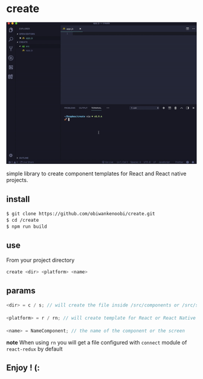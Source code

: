 # create

![](create.gif)

simple library to create component templates for React and React native projects.

## install

```sh
$ git clone https://github.com/obiwankenoobi/create.git
$ cd /create
$ npm run build

```

##

## use

From your project directory

```sh
create <dir> <platform> <name>
```

## params

```js
<dir> = c / s; // will create the file inside /src/components or /src/screens

<platform> = r / rn; // will create template for React or React Native projects

<name> = NameComponent; // the name of the component or the screen
```

**note** When using `rn` you will get a file configured with `connect` module of `react-redux` by default

## Enjoy ! (:
